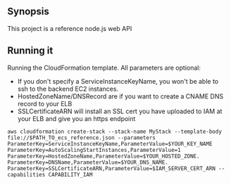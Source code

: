 ## Synopsis

This project is a reference node.js web API

## Running it

Running the CloudFormation template.  All parameters are optional:
* If you don't specify a ServiceInstanceKeyName, you won't be able to ssh to the backend EC2 instances.
* HostedZoneName/DNSRecord are if you want to create a CNAME DNS record to your ELB
* SSLCertificateARN will install an SSL cert you have uploaded to IAM at your ELB and give you an https endpoint

`aws cloudformation create-stack --stack-name MyStack --template-body file://$PATH_TO_ecs_reference.json --parameters ParameterKey=ServiceInstanceKeyName,ParameterValue=$YOUR_KEY_NAME ParameterKey=AutoScalingStartInstances,ParameterValue=1 ParameterKey=HostedZoneName,ParameterValue=$YOUR_HOSTED_ZONE. ParameterKey=DNSName,ParameterValue=$YOUR_DNS_NAME. ParameterKey=SSLCertificateARN,ParameterValue=$IAM_SERVER_CERT_ARN --capabilities CAPABILITY_IAM`